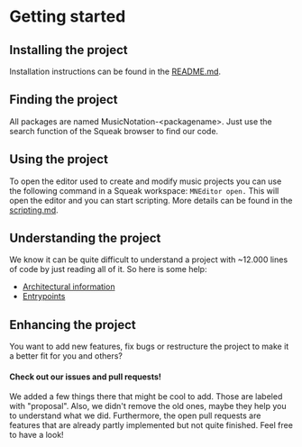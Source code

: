 # Getting started

## Installing the project
Installation instructions can be found in the [README.md](../README.md).

## Finding the project
All packages are named MusicNotation-\<packagename\>. Just use the search function of the Squeak browser to find our code.

## Using the project
To open the editor used to create and modify music projects you can use the following command in a Squeak workspace: `MNEditor open.`
This will open the editor and you can start scripting. More details can be found in the [scripting.md](./scripting.md).

## Understanding the project
We know it can be quite difficult to understand a project with ~12.000 lines of code by just reading all of it. So here is some help:
- [Architectural information](./object-structure.md)
-  [Entrypoints](./entry-points.md)

## Enhancing the project
You want to add new features, fix bugs or restructure the project to make it a better fit for you and others? 
#### Check out our issues and pull requests! 
We added a few things there that might be cool to add. Those are labeled with "proposal". Also, we didn't remove the old ones, maybe they help you to understand what we did.
Furthermore, the open pull requests are features that are already partly implemented but not quite finished. Feel free to have a look!